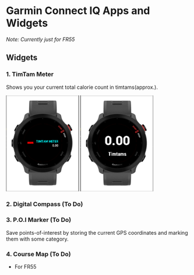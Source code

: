 # Garmin Connect IQ Apps and Widgets
_Note: Currently just for FR55_
## Widgets

### 1. TimTam Meter
Shows you your current total calorie count in timtams(approx.).

<img src="images/timtammeter-v1-3.PNG" alt="TimTam Meter Glance View" width=200> <img src="images/timtammeter-v1-4.PNG" alt="TimTam Meter Widget View" width=200>

### 2. Digital Compass (To Do)

### 3. P.O.I Marker (To Do)
Save points-of-interest by storing the current GPS coordinates and marking them with some category.

### 4. Course Map (To Do)
- For FR55
